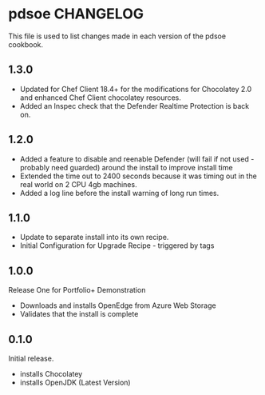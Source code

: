 # pdsoe CHANGELOG

This file is used to list changes made in each version of the pdsoe cookbook.

## 1.3.0

- Updated for Chef Client 18.4+ for the modifications for Chocolatey 2.0 and enhanced Chef Client chocolatey resources.
- Added an Inspec check that the Defender Realtime Protection is back on.

## 1.2.0

- Added a feature to disable and reenable Defender (will fail if not used - probably need guarded) around the install to improve install time
- Extended the time out to 2400 seconds because it was timing out in the real world on 2 CPU 4gb machines.
- Added a log line before the install warning of long run times.

## 1.1.0

- Update to separate install into its own recipe.
- Initial Configuration for Upgrade Recipe - triggered by tags

## 1.0.0

Release One for Portfolio+ Demonstration

- Downloads and installs OpenEdge from Azure Web Storage
- Validates that the install is complete

## 0.1.0

Initial release.

- installs Chocolatey
- installs OpenJDK (Latest Version)
